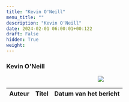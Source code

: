 ```yaml
---
title: "Kevin O'Neill"
menu_title: ""
description: "Kevin O'Neill"
date: 2024-02-01 06:00:01+00:122
draft: False
hidden: True
weight:
---
```

### Kevin O'Neill

<p style="text-align: center"><img src="/portraits/nl-kevin-oneill.JPG"></p>

**Auteur** | **Titel** | **Datum van het bericht**
---|---|---
